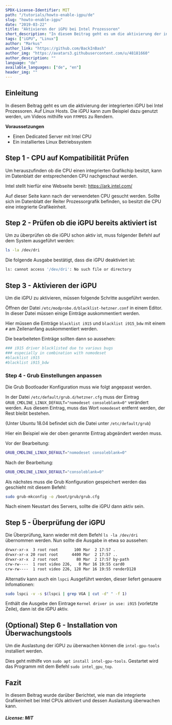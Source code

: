 ```yaml
---
SPDX-License-Identifier: MIT
path: "/tutorials/howto-enable-igpu/de"
slug: "howto-enable-igpu"
date: "2019-03-22"
title: "Aktivieren der iGPU bei Intel Prozessoren"
short_description: "In diesem Beitrag geht es um die aktivierung der integrierten iGPU bei Intel Prozessoren."
tags: ["iGPU", "Linux"]
author: "Markus"
author_link: "https://github.com/BackInBash"
author_img: "https://avatars3.githubusercontent.com/u/48181660"
author_description: ""
language: "de"
available_languages: ["de", "en"]
header_img: ""
---
```



## Einleitung

In diesem Beitrag geht es um die aktivierung der integrierten iGPU bei Intel Prozessoren. Auf Linux Hosts.
Die iGPU kann zum Beispiel dazu genutzt werden, um Videos mithilfe von `FFMPEG` zu Rendern.

**Voraussetzungen**

+ Einen Dedicated Server mit Intel CPU
+ Ein installiertes Linux Betriebssystem

## Step 1 - CPU auf Kompatibilität Prüfen

Um herauszufinden ob die CPU einen integrierten Grafikchip besitzt, kann im Datenblatt der entsprechenden CPU nachgeschaut werden.

Intel stellt hierfür eine Webseite bereit:
https://ark.intel.com/

Auf dieser Seite kann nach der verwendeten CPU gesucht werden. Sollte sich im Datenblatt der Reiter Prozessorgrafik befinden, so besitzt die CPU eine integrierte Grafikeinheit.

## Step 2 - Prüfen ob die iGPU bereits aktiviert ist

Um zu überprüfen ob die iGPU schon aktiv ist, muss folgender Befehl auf dem System ausgeführt werden:

```bash
ls -la /dev/dri
```

Die folgende Ausgabe bestätigt, dass die iGPU deaktiviert ist:

```bash
ls: cannot access '/dev/dri': No such file or directory
```

## Step 3 - Aktivieren der iGPU

Um die iGPU zu aktivieren, müssen folgende Schritte ausgeführt werden.

Öffnen der Datei `/etc/modprobe.d/blacklist-hetzner.conf` in einem Editor.
In dieser Datei müssen einige Einträge auskommentiert werden.

Hier müssen die Einträge `blacklist i915` und `blacklist i915_bdw` mit einem `#` am Zeilenanfang auskommentiert werden.

Die bearbeiteten Einträge sollten dann so aussehen:

```bash
### i915 driver blacklisted due to various bugs
### especially in combination with nomodeset
#blacklist i915 
#blacklist i915_bdw
```

### Step 4 - Grub Einstellungen anpassen

Die Grub Bootloader Konfiguration muss wie folgt angepasst werden.

In der Datei `/etc/default/grub.d/hetzner.cfg` muss der Eintrag `GRUB_CMDLINE_LINUX_DEFAULT="nomodeset consoleblank=0"` verändert werden.
Aus diesem Eintrag, muss das Wort `nomodeset` entfernt werden, der Rest bleibt bestehen.

(Unter Ubuntu 18.04 befindet sich die Datei unter `/etc/default/grub`)

Hier ein Beispiel wie der oben genannte Eintrag abgeändert werden muss.

Vor der Bearbeitung:

```bash
GRUB_CMDLINE_LINUX_DEFAULT="nomodeset consoleblank=0"
```

Nach der Bearbeitung:

```bash
GRUB_CMDLINE_LINUX_DEFAULT="consoleblank=0"
```

Als nächstes muss die Grub Konfiguration gespeichert werden das geschieht mit diesem Befehl:

```bash
sudo grub-mkconfig -o /boot/grub/grub.cfg
```

Nach einem Neustart des Servers, sollte die iGPU dann aktiv sein.

## Step 5 - Überprüfung der iGPU

Die Überprüfung, kann wieder mit dem Befehl `ls -la /dev/dri` übernommen werden.
Nun sollte die Ausgabe in etwa so aussehen:

```bash
drwxr-xr-x  3 root root       100 Mar  2 17:57 .
drwxr-xr-x 20 root root      4400 Mar  2 17:57 ..
drwxr-xr-x  2 root root        80 Mar  2 17:57 by-path
crw-rw----  1 root video 226,   0 Mar 16 19:55 card0
crw-rw----  1 root video 226, 128 Mar 16 19:55 renderD128
```

Alternativ kann auch ein `lspci` Ausgeführt werden, dieser liefert genauere Infomationen:
```bash
sudo lspci -v -s $(lspci | grep VGA | cut -d" " -f 1)
```

Enthält die Ausgebe den Eintrage `Kernel driver in use: i915` (vorletzte Zeile), dann ist die iGPU aktiv. 

## (Optional) Step 6 - Installation von Überwachungstools

Um die Auslastung der iGPU zu überwachen können die `intel-gpu-tools` installiert werden.

Dies geht mithilfe von `sudo apt install intel-gpu-tools`.
Gestartet wird das Programm mit dem Befehl `sudo intel_gpu_top`.

## Fazit

In diesem Beitrag wurde darüber Berichtet, wie man die integrierte Grafikeinheit bei Intel CPUs aktiviert und dessen Auslastung überwachen kann.

##### License: MIT

<!---

Contributors's Certificate of Origin

By making a contribution to this project, I certify that:

(a) The contribution was created in whole or in part by me and I have
    the right to submit it under the license indicated in the file; or

(b) The contribution is based upon previous work that, to the best of my
    knowledge, is covered under an appropriate license and I have the
    right under that license to submit that work with modifications,
    whether created in whole or in part by me, under the same license
    (unless I am permitted to submit under a different license), as
    indicated in the file; or

(c) The contribution was provided directly to me by some other person
    who certified (a), (b) or (c) and I have not modified it.

(d) I understand and agree that this project and the contribution are
    public and that a record of the contribution (including all personal
    information I submit with it, including my sign-off) is maintained
    indefinitely and may be redistributed consistent with this project
    or the license(s) involved.

Signed-off-by: Markus markus@omg-network.de

-->
